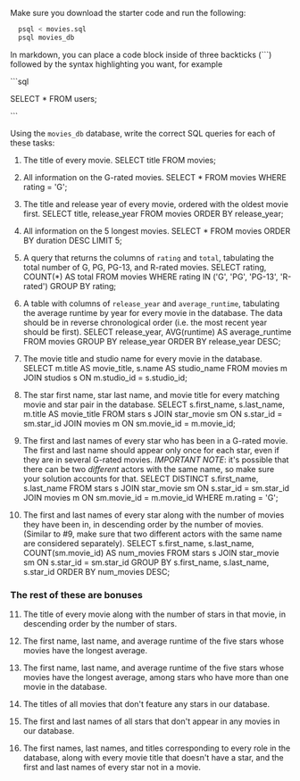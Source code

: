 Make sure you download the starter code and run the following:

```sh
  psql < movies.sql
  psql movies_db
```

In markdown, you can place a code block inside of three backticks (```) followed by the syntax highlighting you want, for example

\```sql

SELECT \* FROM users;

\```

Using the `movies_db` database, write the correct SQL queries for each of these tasks:

1.  The title of every movie.
SELECT title FROM movies;

2.  All information on the G-rated movies.
SELECT * FROM movies WHERE rating = 'G';

3.  The title and release year of every movie, ordered with the
    oldest movie first.
SELECT title, release_year FROM movies ORDER BY release_year;

4.  All information on the 5 longest movies.
SELECT * FROM movies ORDER BY duration DESC LIMIT 5;

5.  A query that returns the columns of `rating` and `total`, tabulating the
    total number of G, PG, PG-13, and R-rated movies.
SELECT rating, COUNT(*) AS total FROM movies WHERE rating IN ('G', 'PG', 'PG-13', 'R-rated') GROUP BY rating;

6.  A table with columns of `release_year` and `average_runtime`,
    tabulating the average runtime by year for every movie in the database. The data should be in reverse chronological order (i.e. the most recent year should be first).
SELECT release_year, AVG(runtime) AS average_runtime FROM movies GROUP BY release_year ORDER BY release_year DESC;

7.  The movie title and studio name for every movie in the
    database.
SELECT m.title AS movie_title, s.name AS studio_name FROM movies m JOIN studios s ON m.studio_id = s.studio_id;


8.  The star first name, star last name, and movie title for every
    matching movie and star pair in the database.
SELECT s.first_name, s.last_name, m.title AS movie_title FROM stars s JOIN star_movie sm ON s.star_id = sm.star_id JOIN movies m ON sm.movie_id = m.movie_id;


9.  The first and last names of every star who has been in a G-rated movie. The first and last name should appear only once for each star, even if they are in several G-rated movies. *IMPORTANT NOTE*: it's possible that there can be two *different* actors with the same name, so make sure your solution accounts for that.
SELECT DISTINCT s.first_name, s.last_name FROM stars s JOIN star_movie sm ON s.star_id = sm.star_id JOIN movies m ON sm.movie_id = m.movie_id WHERE m.rating = 'G';


10. The first and last names of every star along with the number
    of movies they have been in, in descending order by the number of movies. (Similar to #9, make sure
    that two different actors with the same name are considered separately).
SELECT s.first_name, s.last_name, COUNT(sm.movie_id) AS num_movies FROM stars s JOIN star_movie sm ON s.star_id = sm.star_id GROUP BY s.first_name, s.last_name, s.star_id ORDER BY num_movies DESC;


### The rest of these are bonuses

11. The title of every movie along with the number of stars in
    that movie, in descending order by the number of stars.

12. The first name, last name, and average runtime of the five
    stars whose movies have the longest average.

13. The first name, last name, and average runtime of the five
    stars whose movies have the longest average, among stars who have more than one movie in the database.

14. The titles of all movies that don't feature any stars in our
    database.

15. The first and last names of all stars that don't appear in any movies in our database.

16. The first names, last names, and titles corresponding to every
    role in the database, along with every movie title that doesn't have a star, and the first and last names of every star not in a movie.
